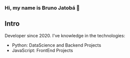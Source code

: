 ### Hi, my name is Bruno Jatobá 👋

## Intro

Developer since 2020. I've knowledge in the technologies:

- Python: DataScience and Backend Projects
- JavaScript: FrontEnd Projects